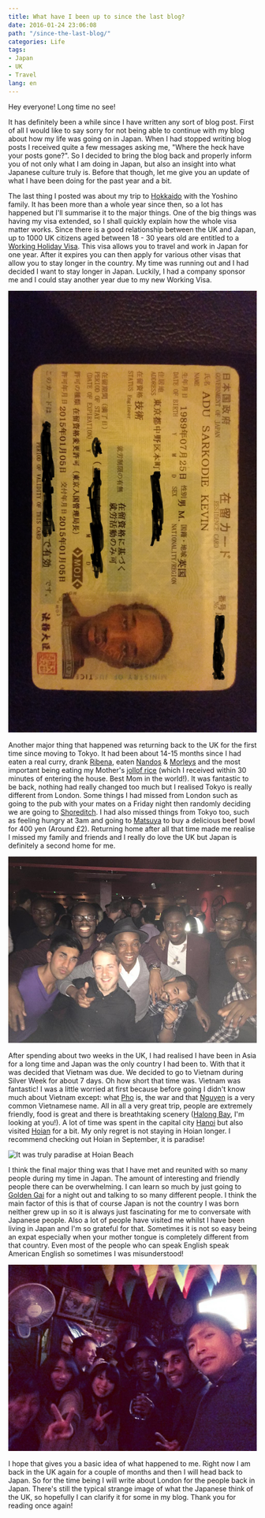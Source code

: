 ```yaml
---
title: What have I been up to since the last blog?
date: 2016-01-24 23:06:08
path: "/since-the-last-blog/"
categories: Life
tags:
- Japan
- UK
- Travel
lang: en
---
```


Hey everyone! Long time no see!

It has definitely been a while since I have written any sort of blog post. First of all I would like to say sorry for not being able to continue with my blog about how my life was going on in Japan. When I had stopped writing blog posts I received quite a few messages asking me, "Where the heck have your posts gone?". So I decided to bring the blog back and properly inform you of not only what I am doing in Japan, but also an insight into what Japanese culture truly is. Before that though, let me give you an update of what I have been doing for the past year and a bit.

The last thing I posted was about my trip to [Hokkaido](https://en.wikipedia.org/wiki/Hokkaido) with the Yoshino family. It has been more than a whole year since then, so a lot has happened but I'll summarise it to the major things. One of the big things was having my visa extended, so I shall quickly explain how the whole visa matter works. Since there is a good relationship between the UK and Japan, up to 1000 UK citizens aged between 18 - 30 years old are entitled to a [Working Holiday Visa](http://www.uk.emb-japan.go.jp/en/visa/working-holiday.html). This visa allows you to travel and work in Japan for one year. After it expires you can then apply for various other visas that allow you to stay longer in the country. My time was running out and I had decided I want to stay longer in Japan. Luckily, I had a company sponsor me and I could stay another year due to my new Working Visa.

![This is my residence card which I had used as ID in Japan](./zairyuu-card.jpg)

Another major thing that happened was returning back to the UK for the first time since moving to Tokyo. It had been about 14-15 months since I had eaten a real curry, drank [Ribena](https://en.wikipedia.org/wiki/Ribena), eaten [Nandos](http://www.nandos.co.uk/) & [Morleys](http://www.morleyschicken.com/index.html) and the most important being eating my Mother's [jollof rice](http://www.jamieoliver.com/news-and-features/features/jamie-oliver-jollof-rice-recipe/) (which I received within 30 minutes of entering the house. Best Mom in the world!). It was fantastic to be back, nothing had really changed too much but I realised Tokyo is really different from London. Some things I had missed from London such as going to the pub with your mates on a Friday night then randomly deciding we are going to [Shoreditch](http://www.timeout.com/london/bars-pubs/shoreditch-bars). I had also missed things from Tokyo too, such as feeling hungry at 3am and going to [Matsuya](http://www.matsuyafoods.co.jp/english/menu/) to buy a delicious beef bowl for 400 yen (Around £2). Returning home after all that time made me realise I missed my family and friends and I really do love the UK but Japan is definitely a second home for me.

![What a Saturday night out in London can look like with the mates](./golden-week-london-with-mates.jpg)

After spending about two weeks in the UK, I had realised I have been in Asia for a long time and Japan was the only country I had been to. With that it was decided that Vietnam was due. We decided to go to Vietnam during Silver Week for about 7 days. Oh how short that time was. Vietnam was fantastic! I was a little worried at first because before going I didn't know much about Vietnam except: what [Pho](http://www.bbc.co.uk/food/0/24288422) is,  the war and that [Nguyen](https://en.wikipedia.org/wiki/Nguyen) is a very common Vietnamese name. All in all a very great trip, people are extremely friendly, food is great and there is breathtaking scenery ([Halong Bay](http://www.lonelyplanet.com/vietnam/northeast-vietnam/halong-bay), I'm looking at you!). A lot of time was spent in the capital city [Hanoi](http://www.lonelyplanet.com/vietnam/hanoi) but also visited [Hoian](http://www.tripadvisor.co.uk/Tourism-g298082-Hoi_An_Quang_Nam_Province-Vacations.html) for a bit. My only regret is not staying in Hoian longer. I recommend checking out Hoian in September, it is paradise!

![It was truly paradise at Hoian Beach](./hoian-beach.JPG)

I think the final major thing was that I have met and reunited with so many people during my time in Japan. The amount of interesting and friendly people there can be overwhelming. I can learn so much by just going to [Golden Gai](http://www.unmissabletokyo.com/golden-gai) for a night out and talking to so many different people. I think the main factor of this is that of course Japan is not the country I was born neither grew up in so it is always just fascinating for me to conversate with Japanese people. Also a lot of people have visited me whilst I have been living in Japan and I'm so grateful for that. Sometimes it is not so easy being an expat especially when your mother tongue is completely different from that country. Even most of the people who can speak English speak American English so sometimes I was misunderstood!

![Standard Golden Gai Friday night!](./golden-gai-asaf.jpg)

I hope that gives you a basic idea of what happened to me. Right now I am back in the UK again for a couple of months and then I will head back to Japan. So for the time being I will write about London for the people back in Japan. There's still the typical strange image of what the Japanese think of the UK, so hopefully I can clarify it for some in my blog. Thank you for reading once again!
